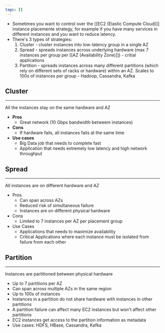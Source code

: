 ```yaml
---
tags: []
---
```

- Sometimes you want to control over the [[EC2 (Elastic Compute Cloud)]] instance placemente strategy, for example if you have many services in different instances and you want to reduce latency.
- There's 3 types of strategies:
	1. Cluster - cluster instances into low-latency group in a single AZ
	2. Spread - spreads instances across underlying hardware (max 7 instances per group per [[AZ (Availability Zone)]]) - critial applications
	3. Partition - spreads instances across many different partitions (which rely on different sets of racks or hardware) within an AZ. Scales to 100s of instances per group - Hadoop, Cassandra, Kafka
## Cluster
---
All the instances stay on the same hardware and AZ
- __Pros__ 
	- Great network (10 Gbps bandwidth betweem instances)
- __Cons__
	- If hardware fails, all instances fails at the same time
- __Use cases__
	- Big Data job that needs to complete fast
	- Application that needs extremely low latency and high network throughput
## Spread
---
All instances are on different hardware and AZ
- Pros
	- Can span across AZs
	- Reduced risk of simultaneous failure
	- Instances are on different physical hardware
- Cons
	- Limited to 7 instances per AZ per placement group
- Use Cases
	- Applications that needs to maximize availability
	- Critical Applications where each instance must be isolated from failure from each other
## Partition
---
Instances are partitioned between physical hardware
- Up to 7 partitions per AZ
- Can span across multiple AZs in the same region
- Up to 100s of instances
- Instances in a partition do not share hardware with instances in other partitions
- A partition failure can affect many EC2 instances but won't affect other partitions
- EC2 instances get access to the partition information as metadata
- Use cases: HDFS, HBase, Cassandra, Kafka